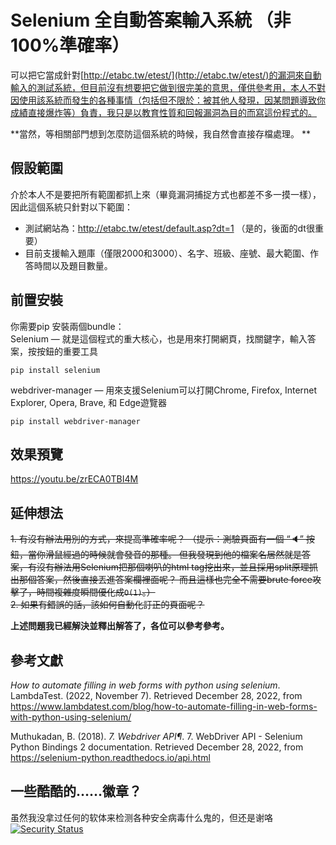 # Selenium 全自動答案輸入系統 （非100%準確率）
可以把它當成針對[http://etabc.tw/etest/](http://etabc.tw/etest/)的漏洞來自動輸入的測試系統，但目前沒有想要把它做到很完美的意思，僅供參考用，本人不對因使用該系統而發生的各種事情（包括但不限於：被其他人發現，因某問題導致你成績直接爆炸等）負責，我只是以教育性質和回報漏洞為目的而寫這份程式的。

**當然，等相關部門想到怎麼防這個系統的時候，我自然會直接存檔處理。 **

## 假設範圍
介於本人不是要把所有範圍都抓上來（畢竟漏洞捕捉方式也都差不多一摸一樣），因此這個系統只針對以下範圍：
- 測試網站為：http://etabc.tw/etest/default.asp?dt=1 （是的，後面的dt很重要）
- 目前支援輸入題庫（僅限2000和3000）、名字、班級、座號、最大範圍、作答時間以及題目數量。


## 前置安裝
你需要pip 安裝兩個bundle：  
Selenium — 就是這個程式的重大核心，也是用來打開網頁，找關鍵字，輸入答案，按按鈕的重要工具  
```
pip install selenium
```

webdriver-manager — 用來支援Selenium可以打開Chrome, Firefox, Internet Explorer, Opera, Brave, 和 Edge遊覽器  
```
pip install webdriver-manager
```

## 效果預覽
https://youtu.be/zrECA0TBI4M

## 延伸想法
~~1. 有沒有辦法用別的方式，來提高準確率呢？
（提示：測驗頁面有一個 “🔈” 按鈕，當你滑鼠經過的時候就會發音的那種。 但我發現到他的檔案名居然就是答案，有沒有辦法用Selenium把那個喇叭的html tag挖出來，並且採用split原理抓出那個答案，然後直接丟進答案欄裡面呢？ 而且這樣也完全不需要brute force攻擊了，時間複雜度瞬間優化成`O(1)`。）~~  
~~2. 如果有錯誤的話，該如何自動化訂正的頁面呢？~~

**上述問題我已經解決並釋出解答了，各位可以參考參考。**

## 參考文獻

_How to automate filling in web forms with python using selenium_. LambdaTest. (2022, November 7). Retrieved December 28, 2022, from https://www.lambdatest.com/blog/how-to-automate-filling-in-web-forms-with-python-using-selenium/

Muthukadan, B. (2018). _7. Webdriver API¶_. 7. WebDriver API - Selenium Python Bindings 2 documentation. Retrieved December 28, 2022, from https://selenium-python.readthedocs.io/api.html

## 一些酷酷的……徽章？
虽然我没拿过任何的软体来检测各种安全病毒什么鬼的，但还是谢咯  
[![Security Status](https://www.murphysec.com/platform3/v3/badge/1609745945815502848.svg)](https://www.murphysec.com/accept?code=7591fc7a6d5fa48571ada882d2d1348d&type=1&from=2&t=1)
